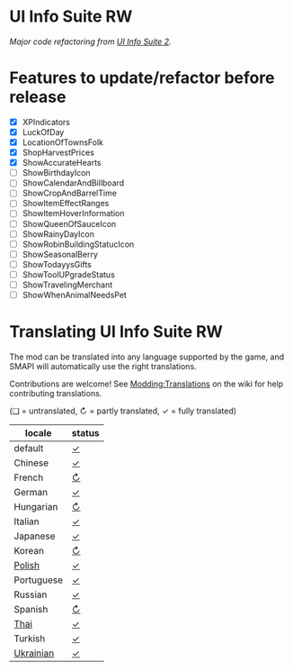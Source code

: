 # UI Info Suite RW
_Major code refactoring from [UI Info Suite 2](https://github.com/Annosz/UIInfoSuite2)._

# Features to update/refactor before release

- [X] XPIndicators
- [X] LuckOfDay
- [X] LocationOfTownsFolk
- [X] ShopHarvestPrices
- [X] ShowAccurateHearts
- [ ] ShowBirthdayIcon
- [ ] ShowCalendarAndBillboard
- [ ] ShowCropAndBarrelTime
- [ ] ShowItemEffectRanges
- [ ] ShowItemHoverInformation
- [ ] ShowQueenOfSauceIcon
- [ ] ShowRainyDayIcon
- [ ] ShowRobinBuildingStatucIcon
- [ ] ShowSeasonalBerry
- [ ] ShowTodayysGifts
- [ ] ShowToolUPgradeStatus
- [ ] ShowTravelingMerchant
- [ ] ShowWhenAnimalNeedsPet

# Translating UI Info Suite RW
The mod can be translated into any language supported by the game, and SMAPI will automatically
use the right translations.

Contributions are welcome! See [Modding:Translations](https://stardewvalleywiki.com/Modding:Translations)
on the wiki for help contributing translations.

(❑ = untranslated, ↻ = partly translated, ✓ = fully translated)

locale      | status
----------- | :----------------
default     | [✓](UIInfoSuite2/i18n/default.json)
Chinese     | [✓](UIInfoSuite2/i18n/zh.json)
French      | [↻](UIInfoSuite2/i18n/fr.json)
German      | [✓](UIInfoSuite2/i18n/de.json)
Hungarian   | [↻](UIInfoSuite2/i18n/hu.json)
Italian     | [✓](UIInfoSuite2/i18n/it.json)
Japanese    | [✓](UIInfoSuite2/i18n/ja.json)
Korean      | [↻](UIInfoSuite2/i18n/ko.json)
[Polish]    | [✓](UIInfoSuite2/i18n/pl.json)
Portuguese  | [✓](UIInfoSuite2/i18n/pt.json)
Russian     | [✓](UIInfoSuite2/i18n/ru.json)
Spanish     | [↻](UIInfoSuite2/i18n/es.json)
[Thai]      | [✓](UIInfoSuite2/i18n/th.json)
Turkish     | [✓](UIInfoSuite2/i18n/tr.json)
[Ukrainian] | [✓](UIInfoSuite2/i18n/uk.json)

[Polish]: https://www.nexusmods.com/stardewvalley/mods/3616
[Thai]: https://www.nexusmods.com/stardewvalley/mods/7052
[Ukrainian]: https://www.nexusmods.com/stardewvalley/mods/8427
